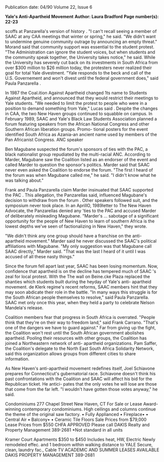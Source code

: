 Publication date: 04/90
Volume 22, Issue 6

**Yale's Anti-Apartheid Movement**
**Author: Laura Bradford**
**Page number(s): 22-23**

scoffs at Panzarella's version of history .
"I can't recall seeing a member of 
SAAC at any CAA meetings that 
winter or spring," he said. 
"We didn't want to 
undermine genuine 
community outrage 
by announcing an 
empty threat." 
Morand said 
that community 
support was essential to the student 
protest. "The Administration can 
ignore the student voices, but when 
students and the community speak 
together, the University takes notice," 
he said. While the University has 
severely cut back on its investments in 
South Africa from over $300 million to 
$26 million today, the protesters never 
realized their goal for total Yale 
divestment. "Yale responds to the beck 
and call of the U.S. Governement and 
won't 
divest until the federal 
government does," said Paula 
Panzarella . 

In 
1987 
the Coal.ition 
Against 
Apartheid changed 1ts 
name to 
Students Against Apartheid, 
and 
announced that they would restrict 
their meetings to Yale students. "We 
needed to limit the protest to people 
who were in a position to demand 
something from Yale," Lucas said . 
Despite the changes in CAA, the two 
New Haven groups continued to 
squabble on campus. In February 
1989, SAAC and Yale's Black Law 
Students Association planned a forum 
featuring speakers from the African 
National Congress and other Southern 
African liberation groups. Promo-
tional posters for the event identified 
South Africa as Azania-an ancient 
name used by members of the Pan 
Africanist Congress. ANC speaker 


Ben Magubane suspected the forum's 
sponsors of ties with the PAC, a black 
nationalist group repudiated by the 
multi-racial ANC. According to 
Marder, Magubane saw the Coalition 
listed as an endorser of the event and 
called Marder to question the sponsor's 
politics. Marder said that SAAC never 
even asked the Coalition to endorse the 
forum. "The first I heard of the forum 
was when Magubane called me," he 
said. "I didn't know what he was 
talking about." 

Frank and Paula Panzarella claim 
Marder insinuated that SAAC 
supported the PAC . This allegation, 
the Panzarellas said, 
influenced 
Magubane's decision to withdraw from 
the forum . Other speakers followed 
suit, and the symposium never took 
place. In an AprillO, 1989letter to The 
New Haven Advocate, the Panzarellas 
denied any 'ties to the PAC and 
accused Marder of deliberately 
misleading Magubane. "Marder's ... 
sabotage of a significant opportunity 
for the people of New Haven to learn 
of southern Africa is the lowest depths 
we've seen of factionalizing in New 
Haven," they wrote. 

"We didn't think any 
one group should 
have a franchise on 
the anti-apartheid 
movement." 
Marder said he never discussed the 
SAAC's political affiliations with 
Magubane. "My only suggestion was 
that Magubane call SAAC directly," 
Marder said. "That was the last I heard 
of it until I was accused of all these 
nasty things." 

Since the forum fell apart last year, 
SAAC has been losing momentum. 
Now, confidence that apartheid is on 
the decline has tempered much of 
SAAC 's zeal for local protest. With the 
The wall on Beine.cke Plaza replaced 
the shanties which students built 
during the heyday of Yale's anti-
apartheid movement. 
de Klerk regime's recent reforms, 
SAAC members hint that they may 
soon abdicate their role in the battle. 
"In many ways this struggle is for the 
South African people themselves to 
resolve," said Paula Panzarella. SAAC 
met only once this year, when they 
held a party to celebrate Nelson 
Mandela's release. 

Coalition 
members 
fear that 
progress in South Africa is overrated. 
"People think that they're on their way 
to freedom land," said Frank Carrano. 
"That's one of the dangers we have to 
guard against." Far from giving up the 
fight, the Coalition won't rest until the 
South African government abolishes 
apartheid. Pooling their resources with 
other groups, the Coalition has joined a 
Northeastern network of anti-
apartheid organizations. Pam Saffer, 
the Coalition's delegate to the 
North East South Africa Solidarity 
Network, said this organization allows 
groups from different cities to share 
information. 

As New 
Haven's 
anti-apartheid 
movement 
redefines 
itself, Joel 
Schiavone prepares for Connecticut's 
gubernatorial race. Schiavone doesn't 
think his past confrontations with the 
Coalition and SAAC will affect his bid 
for the Republican ticket. He antici-
pates that the only votes he will lose are 
those that come from the far left. "I 
wouldn't have gotten 
those votes 
anyway," he said. 


Condominiums 
277 Chapel Street 
New Haven, CT 
For Sale or Lease 
Award-winning contemporary 
condominiums. High ceilings 
and columns continue the theme 
of the original saw factory. 
• Fully Applianced 
• Fireplace• 
• Central Air 
• Balcony• 
• Ceramic Tile Floors 
Sale Prices from $79,000 
Lease Prices from $550 
CHFA APPROVED 
Please call DAKIS Realty and 
Property Management 389-2681 
*Not standard in all units 


Kramer Court 
Apartments 
$350 to $450 
Includes heat, HW, Electric 
Newly remodeled effec. 
and 1 bedroom 
within walking distance 
to YALE 
Secure, clean, laundry fac., 
Cable TV 
ACADEMIC AND SUMMER 
LEASES AVAILABLE 
DAKIS PROPERTY 
MANAGEMENT 
389-2681